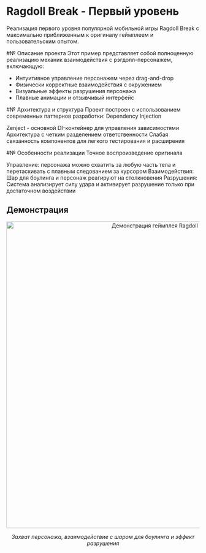 # Ragdoll Break - Первый уровень

Реализация первого уровня популярной мобильной игры Ragdoll Break с максимально приближенным к оригиналу геймплеем и пользовательским опытом.

#№ Описание проекта
Этот пример представляет собой полноценную реализацию механик взаимодействия с рэгдолл-персонажем, включающую:

- Интуитивное управление персонажем через drag-and-drop
- Физически корректные взаимодействия с окружением
- Визуальные эффекты разрушения персонажа
- Плавные анимации и отзывчивый интерфейс

#№ Архитектура и структура
Проект построен с использованием современных паттернов разработки:
Dependency Injection

Zenject - основной DI-контейнер для управления зависимостями
Архитектура с четким разделением ответственности
Слабая связанность компонентов для легкого тестирования и расширения

#№ Особенности реализации
Точное воспроизведение оригинала

Управление: персонажа можно схватить за любую часть тела и перетаскивать с плавным следованием за курсором
Взаимодействия: Шар для боулинга и персонаж реагируют на столкновения
Разрушения: Система анализирует силу удара и активирует разрушение только при достаточном воздействии

## Демонстрация
<div align="center">
  <img src="Media/gameplay-demo.gif" width="800" alt="Демонстрация геймплея Ragdoll Break">
  <p><em>Захват персонажа, взаимодействие с шаром для боулинга и эффект разрушения</em></p>
</div>
